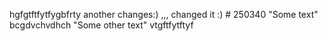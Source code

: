 hgfgtftfytfygbfrty another changes:) ,,, changed it :) # 250340
"Some text" 
bcgdvchvdhch
"Some other text" 
vtgftfytftyf
